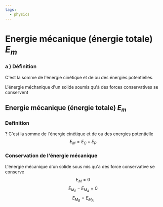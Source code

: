 ```yaml
---
tags:
  - physics
---
```

# Energie mécanique (énergie totale) $E_m$

### a ) Définition

C'est la somme de l'énergie cinétique et de ou des énergies potentielles.

L'énergie méchanique d'un solide soumis qu'à des forces conservatives se conservent

## Energie mécanique (énergie totale) $E_m$ 
### **Definition**
?
C'est la somme de l'énergie cinétique et de ou des energies potentielle
$$E_{M}=E_{C}+E_{P}$$

### Conservation de l'énergie mécanique
L'énergie mécanique d'un solide sous mis qu'a des force conservative se conserve
$$E_{M}=0$$
$$E_{M_{B}}-E_{M_{A}}=0$$
$$E_{M_{B}}=E_{M_{A}}$$